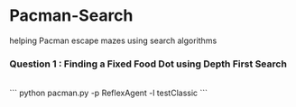 # Pacman-Search
helping Pacman escape mazes using search algorithms  <br>

<h3> Question 1 : Finding a Fixed Food Dot using Depth First Search </h3> <br>
```
python pacman.py -p ReflexAgent -l testClassic
```
